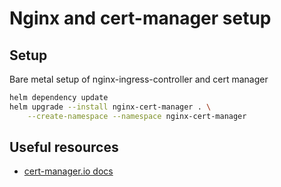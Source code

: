 # Nginx and cert-manager setup

## Setup

Bare metal setup of nginx-ingress-controller and cert manager

```bash
helm dependency update
helm upgrade --install nginx-cert-manager . \
    --create-namespace --namespace nginx-cert-manager
```

## Useful resources

- [cert-manager.io docs](https://cert-manager.io/docs/tutorials/acme/nginx-ingress/)
